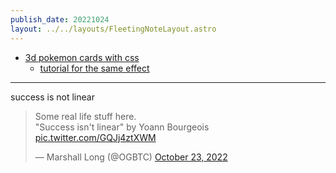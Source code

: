 ```yaml
---
publish_date: 20221024    
layout: ../../layouts/FleetingNoteLayout.astro
---
```

- [3d pokemon cards with css](https://deck-24abcd.netlify.app/) 
	- [tutorial for the same effect](https://twitter.com/akella/status/1584473504975446016?s=20&t=2l6I8nucAA3OYEAPHUHTPg)


---

success is not linear

<blockquote class="twitter-tweet"><p lang="en" dir="ltr">Some real life stuff here.<br>&quot;Success isn&#39;t linear&quot; by Yoann Bourgeois <a href="https://t.co/GQJj4ztXWM">pic.twitter.com/GQJj4ztXWM</a></p>&mdash; Marshall Long (@OGBTC) <a href="https://twitter.com/OGBTC/status/1584320933057400833?ref_src=twsrc%5Etfw">October 23, 2022</a></blockquote>